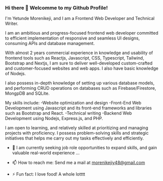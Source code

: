 ### Hi there 👋 Welcomme to my Github Profile!

I'm Yetunde Morenikeji, and I am a Frontend Web Developer and Technical Writer. 

I am an ambitious and progress-focused frontend web developer committed to efficient implementation of responsive and seamless UI designs, consuming APIs and database management. 

With almost 2 years commercial experience in knowledge and usability of frontend tools such as Reactjs, Javascript, CSS, Typescript, Tailwind, Bootstrap and Nextjs, I am sure to deliver well-developed custom-crafted and customer-focused websites and web apps. I also have basic knowledge of Nodejs.

I also possess in-depth knowledge of setting up various database models, and performing CRUD operations on databases such as Firebase/Firestore, MongpDB and SQLite.




My skills include: 
-Website optimization and design
-Front-End Web Development using Javascript and its front-end frameworks and libraries such as Bootstrap and React. 
-Technical writing
-Backend Web Development using Nodejs, Express.js, and PHP.

I am open to learning, and relatively skilled at prioritizing and managing projects with proficiency.  I possess problem-solving skills and strategic initiatives that helps me carry out my tasks effectively and efficiently. 



- 👯 I am currently seeking job role opportunities to expand skills, and gain valuable real-world experience ...


- 📫 How to reach me: Send me a mail at morenikejiy48@gmail.com

- ⚡ Fun fact: I love food! A whole lotttt

